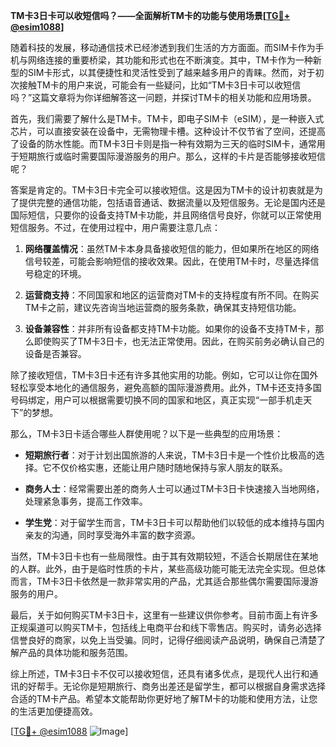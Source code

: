 **TM卡3日卡可以收短信吗？——全面解析TM卡的功能与使用场景[[TG💪+ @esim1088](https://t.me/s/esim1088)]**

随着科技的发展，移动通信技术已经渗透到我们生活的方方面面。而SIM卡作为手机与网络连接的重要桥梁，其功能和形式也在不断演变。其中，TM卡作为一种新型的SIM卡形式，以其便捷性和灵活性受到了越来越多用户的青睐。然而，对于初次接触TM卡的用户来说，可能会有一些疑问，比如“TM卡3日卡可以收短信吗？”这篇文章将为你详细解答这一问题，并探讨TM卡的相关功能和应用场景。

首先，我们需要了解什么是TM卡。TM卡，即电子SIM卡（eSIM），是一种嵌入式芯片，可以直接安装在设备中，无需物理卡槽。这种设计不仅节省了空间，还提高了设备的防水性能。而TM卡3日卡则是指一种有效期为三天的临时SIM卡，通常用于短期旅行或临时需要国际漫游服务的用户。那么，这样的卡片是否能够接收短信呢？

答案是肯定的。TM卡3日卡完全可以接收短信。这是因为TM卡的设计初衷就是为了提供完整的通信功能，包括语音通话、数据流量以及短信服务。无论是国内还是国际短信，只要你的设备支持TM卡功能，并且网络信号良好，你就可以正常使用短信服务。不过，在使用过程中，用户需要注意几点：

1. **网络覆盖情况**：虽然TM卡本身具备接收短信的能力，但如果所在地区的网络信号较差，可能会影响短信的接收效果。因此，在使用TM卡时，尽量选择信号稳定的环境。

2. **运营商支持**：不同国家和地区的运营商对TM卡的支持程度有所不同。在购买TM卡之前，建议先咨询当地运营商的服务条款，确保其支持短信功能。

3. **设备兼容性**：并非所有设备都支持TM卡功能。如果你的设备不支持TM卡，那么即使购买了TM卡3日卡，也无法正常使用。因此，在购买前务必确认自己的设备是否兼容。

除了接收短信，TM卡3日卡还有许多其他实用的功能。例如，它可以让你在国外轻松享受本地化的通信服务，避免高额的国际漫游费用。此外，TM卡还支持多国号码绑定，用户可以根据需要切换不同的国家和地区，真正实现“一部手机走天下”的梦想。

那么，TM卡3日卡适合哪些人群使用呢？以下是一些典型的应用场景：

- **短期旅行者**：对于计划出国旅游的人来说，TM卡3日卡是一个性价比极高的选择。它不仅价格实惠，还能让用户随时随地保持与家人朋友的联系。
  
- **商务人士**：经常需要出差的商务人士可以通过TM卡3日卡快速接入当地网络，处理紧急事务，提高工作效率。

- **学生党**：对于留学生而言，TM卡3日卡可以帮助他们以较低的成本维持与国内亲友的沟通，同时享受海外丰富的数字资源。

当然，TM卡3日卡也有一些局限性。由于其有效期较短，不适合长期居住在某地的人群。此外，由于是临时性质的卡片，某些高级功能可能无法完全实现。但总体而言，TM卡3日卡依然是一款非常实用的产品，尤其适合那些偶尔需要国际漫游服务的用户。

最后，关于如何购买TM卡3日卡，这里有一些建议供你参考。目前市面上有许多正规渠道可以购买TM卡，包括线上电商平台和线下零售店。购买时，请务必选择信誉良好的商家，以免上当受骗。同时，记得仔细阅读产品说明，确保自己清楚了解产品的具体功能和服务范围。

综上所述，TM卡3日卡不仅可以接收短信，还具有诸多优点，是现代人出行和通讯的好帮手。无论你是短期旅行、商务出差还是留学生，都可以根据自身需求选择合适的TM卡产品。希望本文能帮助你更好地了解TM卡的功能和使用方法，让您的生活更加便捷高效。

[[TG💪+ @esim1088](https://t.me/s/esim1088) ![Image](https://i.postimg.cc/4NQfJmqS/Snipaste-2025-05-13-00-14-12.png)]
